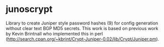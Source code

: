 # junoscrypt
Library to create Juniper style password hashes ($9$) for config generation without clear text BGP MD5 secrets.
This work is based on previous work by Kevin Brintnall who implemented this in perl (http://search.cpan.org/~kbrint/Crypt-Juniper-0.02/lib/Crypt/Juniper.pm).